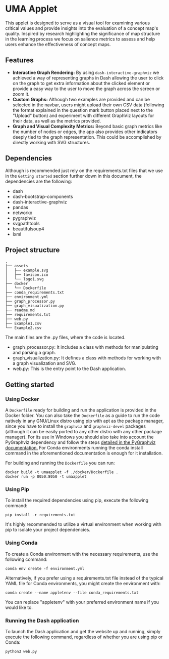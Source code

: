 # UMA Applet

This applet is designed to serve as a visual tool for examining various critical values and provide insights into the evaluation of a concept map's quality. Inspired by research highlighting the significance of map structure in the learning process we focus on salience metrics to assess and help users enhance the effectiveness of concept maps.

## Features

- **Interactive Graph Rendering:** By using `dash-interactive-graphviz` we achieved a way of representing graphs in Dash allowing the user to click on the graph to get extra information about the clicked element or provide a easy way to the user to move the graph across the screen or zoom it.
- **Custom Graphs:** Although two examples are provided and can be selected in the navbar, users might upload their own CSV data (following the format explained in the question mark button placed next to the "Upload" button) and experiment with different GraphViz layouts for their data, as well as the metrics provided.
- **Graph and Visual Complexity Metrics:** Beyond basic graph metrics like the number of nodes or edges, the app also provides other indicators deeply tied to the graph representation. This could be accomplished by directly working with SVG structures.

## Dependencies

Although is recommended just rely on the requirements.txt files that we use in the ``Getting started`` section further
down in this document, the dependencies are the following:

* dash
* dash-bootstrap-components
* dash-interactive-graphviz
* pandas
* networkx
* pygraphviz
* svgpathtools
* beautifulsoup4
* lxml 

## Project structure

```
.
├── assets
│   ├── example.svg
│   ├── favicon.ico
│   └── logo1.svg
├── docker
│   └── Dockerfile
├── conda_requirements.txt
├── environment.yml
├── graph_processor.py
├── graph_visualization.py
├── readme.md
├── requirements.txt
├── web.py
├── Example1.csv
└── Example2.csv
```

The main files are the .py files, where the code is located. 

* graph_processor.py: It includes a class with methods for manipulating and parsing a graph. 
* graph_visualization.py: It defines a class with methods for working with a graph visualization and SVG. 
* web.py: This is the entry point to the Dash application. 

## Getting started

### Using Docker

A ``Dockerfile`` ready for building and run the application is provided in the Docker folder. You can also take the 
``Dockerfile`` as a guide to run the code natively in any GNU/Linux distro using pip with apt as the package manager, 
since you have to install the ``graphviz`` and ``graphviz-devel`` packages  
(although it can be easily ported to any other distro with any other package manager). For its use in Windows you should
also take into account the PyGraphviz dependency and follow the steps 
[detailed in the PyGraphviz documentation.](https://pygraphviz.github.io/documentation/stable/install.html#windows)
For Conda environments running the conda install command in the aforementioned documentation is enough for it installation.

For building and running the ``Dockerfile`` you can run:

```
docker build -t umaapplet -f ./docker/Dockerfile .
docker run -p 8050:8050 -t umaapplet
```

### Using Pip

To install the required dependencies using pip, execute the following command:

``
pip install -r requirements.txt 
``

It's highly recommended to utilize a virtual environment when working with pip to isolate your project dependencies. 

### Using Conda

To create a Conda environment with the necessary requirements, use the following command:

``
conda env create -f environment.yml
``

Alternatively, if you prefer using a requirements.txt file instead of the typical YAML file for Conda environments, 
you might create the environment with:

``
conda create --name appletenv --file conda_requirements.txt
``

You can replace "appletenv" with your preferred environment name if you would like to.


### Running the Dash application

To launch the Dash application and get the website up and running, simply execute the following command, 
regardless of whether you are using pip or Conda:

``
python3 web.py
``